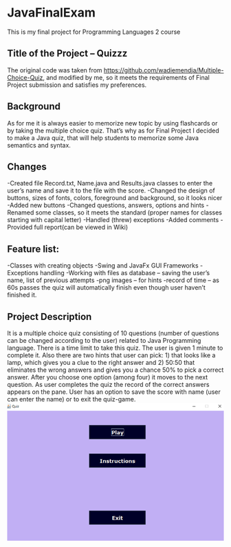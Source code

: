 # JavaFinalExam
This is my final project for Programming Languages 2 course

## Title of the Project – Quizzz
The original code was taken from https://github.com/wadiemendja/Multiple-Choice-Quiz, and modified by me, so it meets the requirements of Final Project submission and satisfies my preferences.

## Background
As for me it is always easier to memorize new topic by using flashcards or by taking the multiple choice quiz. That’s why as for Final Project I decided to make a Java quiz, that will help students to memorize some Java semantics and syntax.

## Changes
-Created file Record.txt, Name.java and Results.java classes to enter the user’s name and save it to the file with the score. 
-Changed the design of buttons, sizes of fonts, colors, foreground and background, so it looks nicer
-Added new buttons
-Changed questions, answers, options and hints
-Renamed some classes, so it meets the standard (proper names for classes starting with capital letter)
-Handled (threw) exceptions
-Added comments
-Provided full report(can be viewed in Wiki)

## Feature list:
-Classes with creating objects
-Swing and JavaFx GUI Frameworks
-Exceptions handling
-Working with files as database – saving the user’s name, list of previous attempts
-png images – for hints
-record of time – as 60s passes the quiz will automatically finish even though user haven’t finished it.

## Project Description
It is a multiple choice quiz consisting of 10 questions (number of questions can be changed according to the user) related to Java Programming language. There is a time limit to take this quiz. The user is given 1 minute to complete it. Also there are two hints that user can pick: 1) that looks like a lamp, which gives you a clue to the right answer and 2) 50:50 that eliminates the wrong answers and gives you a chance 50% to pick a correct answer. After you choose one option (among four) it moves to the next question. As user completes the quiz the record of the correct answers appears on the pane. User has an option to save the score with name (user can enter the name) or to exit the quiz-game.
![This is how WelcomePage looks like](https://github.com/Aisuluu817/JavaFinalExam/blob/master/QuizzzFinal/Img/WelcomePage.png)



